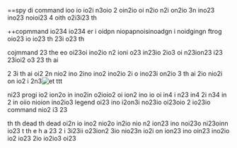 ==spy di command ioo io io2i n3oio 2 oin2io oi n2io n2i on2io 3n ino23 ino23 noioi23 4 oith o2i3i23 th

++copmmand io234 io234  er i oidpn niopapnoisinoadgn i noidgingn  ftrog oio23 io io23 th 23i o23   th 


cojmmand 
23 
       the eo oi23oi  ino2io n2 ioni o23 in23io 2io3 oi n23ion23 i23 23ioi2 o3 23 th ai 

2 3i th ai oi2  2n nio2 ino 2ino ino2 ino2io 2i o ino23i on2io 3 th ai 2io nio2i on io2 
 i
 2n3![et ttt](https://github.com/darkarmevan/void-roms-change-id/assets/157080147/b246c7d1-83ff-4f6c-8202-9626c53d2629)

 ni23 progi io2 ion2o in ino2in o2ioio2 oi ion2 ino io oi
 in4
i n23
 in4
2i n34 in
2
in   oiio nioion  ino2io3 legend oi23 ino i2on3i no23io oi23oio 2 io23io command nio2 i3 23 

th
th
  dead
th    dead oi2n io ino2 nio2o in2io nio n2 ion23 ino noi23o ni23oinn io23 
 t th e
h a
 23 
 2 i
3i23ii o23ion2 3io nio23n io2i on ion23 ino oin23 ino2io io2 io23 2io io2io3 oi23 
